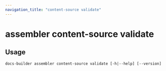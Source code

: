 ```yaml
---
navigation_title: "content-source validate"
---
```


# assembler content-source validate

## Usage

```
docs-builder assembler content-source validate [-h|--help] [--version]
```